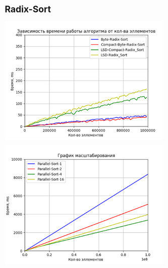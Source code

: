 # Radix-Sort
![Image alt](https://github.com/TolyaTalamanov/Radix-sort/blob/master/scripts/graphic.png)

![Image alt](https://github.com/TolyaTalamanov/Radix-sort/blob/master/scripts/graphic_scale.png)
